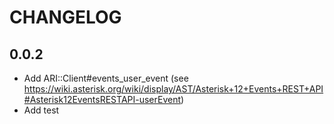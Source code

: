 # CHANGELOG

## 0.0.2
 * Add ARI::Client#events_user_event (see https://wiki.asterisk.org/wiki/display/AST/Asterisk+12+Events+REST+API#Asterisk12EventsRESTAPI-userEvent)
 * Add test